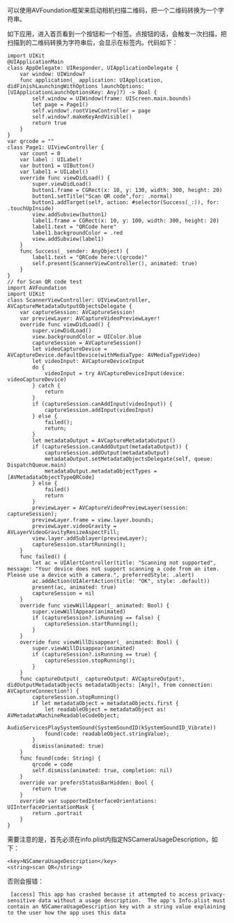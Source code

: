 可以使用AVFoundation框架来启动相机扫描二维码，把一个二维码转换为一个字符串。

如下应用，进入首页看到一个按钮和一个标签。点按钮的话，会触发一次扫描，把扫描到的二维码转换为字符串后，会显示在标签内。代码如下：
     
	import UIKit
    @UIApplicationMain
    class AppDelegate: UIResponder, UIApplicationDelegate {
        var window: UIWindow?
        func application(_ application: UIApplication, didFinishLaunchingWithOptions launchOptions: [UIApplicationLaunchOptionsKey: Any]?) -> Bool {
            self.window = UIWindow(frame: UIScreen.main.bounds)
            let page = Page1()
            self.window!.rootViewController = page
            self.window?.makeKeyAndVisible()
            return true
        }
    }
    var qrcode = ""
    class Page1: UIViewController {
        var count = 0
        var label : UILabel!
        var button1 = UIButton()
        var label1 = UILabel()
        override func viewDidLoad() {
            super.viewDidLoad()
            button1.frame = CGRect(x: 10, y: 130, width: 300, height: 20)
            button1.setTitle("Scan QR code",for: .normal)
            button1.addTarget(self, action: #selector(Success(_:)), for: .touchUpInside)
            view.addSubview(button1)
            label1.frame = CGRect(x: 10, y: 100, width: 300, height: 20)
            label1.text = "QRCode here"
            label1.backgroundColor = .red
            view.addSubview(label1)
        }
        func Success(_ sender: AnyObject) {
            label1.text = "QRCode here:\(qrcode)"
            self.present(ScannerViewController(), animated: true)
        }
    }
    // for Scan QR code test
    import AVFoundation
    import UIKit
    class ScannerViewController: UIViewController, AVCaptureMetadataOutputObjectsDelegate {
        var captureSession: AVCaptureSession!
        var previewLayer: AVCaptureVideoPreviewLayer!
        override func viewDidLoad() {
            super.viewDidLoad()
            view.backgroundColor = UIColor.blue
            captureSession = AVCaptureSession()
            let videoCaptureDevice = AVCaptureDevice.defaultDevice(withMediaType: AVMediaTypeVideo)
            let videoInput: AVCaptureDeviceInput
            do {
                videoInput = try AVCaptureDeviceInput(device: videoCaptureDevice)
            } catch {
                return
            }
            if (captureSession.canAddInput(videoInput)) {
                captureSession.addInput(videoInput)
            } else {
                failed();
                return;
            }
            let metadataOutput = AVCaptureMetadataOutput()
            if (captureSession.canAddOutput(metadataOutput)) {
                captureSession.addOutput(metadataOutput)
                metadataOutput.setMetadataObjectsDelegate(self, queue: DispatchQueue.main)
                metadataOutput.metadataObjectTypes = [AVMetadataObjectTypeQRCode]
            } else {
                failed()
                return
            }
            previewLayer = AVCaptureVideoPreviewLayer(session: captureSession);
            previewLayer.frame = view.layer.bounds;
            previewLayer.videoGravity = AVLayerVideoGravityResizeAspectFill;
            view.layer.addSublayer(previewLayer);
            captureSession.startRunning();
        }
        func failed() {
            let ac = UIAlertController(title: "Scanning not supported", message: "Your device does not support scanning a code from an item. Please use a device with a camera.", preferredStyle: .alert)
            ac.addAction(UIAlertAction(title: "OK", style: .default))
            present(ac, animated: true)
            captureSession = nil
        }
        override func viewWillAppear(_ animated: Bool) {
            super.viewWillAppear(animated)
            if (captureSession?.isRunning == false) {
                captureSession.startRunning();
            }
        }
        override func viewWillDisappear(_ animated: Bool) {
            super.viewWillDisappear(animated)
            if (captureSession?.isRunning == true) {
                captureSession.stopRunning();
            }
        }
        func captureOutput(_ captureOutput: AVCaptureOutput!, didOutputMetadataObjects metadataObjects: [Any]!, from connection: AVCaptureConnection!) {
            captureSession.stopRunning()
            if let metadataObject = metadataObjects.first {
                let readableObject = metadataObject as! AVMetadataMachineReadableCodeObject;
                AudioServicesPlaySystemSound(SystemSoundID(kSystemSoundID_Vibrate))
                found(code: readableObject.stringValue);
            }
            dismiss(animated: true)
        }
        func found(code: String) {
            qrcode = code
            self.dismiss(animated: true, completion: nil)
        }
        override var prefersStatusBarHidden: Bool {
            return true
        }
        override var supportedInterfaceOrientations: UIInterfaceOrientationMask {
            return .portrait
        }
    }

需要注意的是，首先必须在info.plist内指定NSCameraUsageDescription，如下：


 	<key>NSCameraUsageDescription</key>
	<string>scan QR</string>

否则会报错：

     [access] This app has crashed because it attempted to access privacy-sensitive data without a usage description.  The app's Info.plist must contain an NSCameraUsageDescription key with a string value explaining to the user how the app uses this data